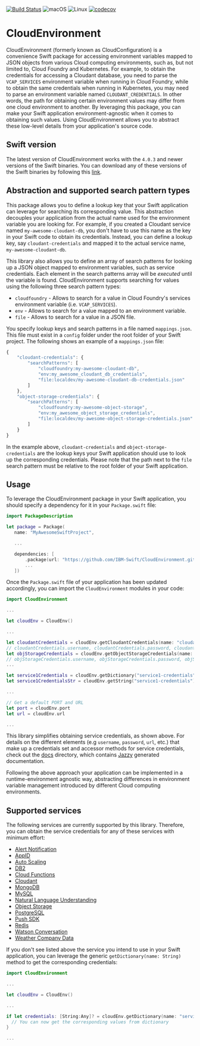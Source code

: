 [![Build Status](https://travis-ci.org/IBM-Swift/CloudEnvironment.svg?branch=master)](https://travis-ci.org/IBM-Swift/CloudEnvironment)
![macOS](https://img.shields.io/badge/os-macOS-green.svg?style=flat)
![Linux](https://img.shields.io/badge/os-linux-green.svg?style=flat)
[![codecov](https://codecov.io/gh/IBM-Swift/CloudEnvironment/branch/master/graph/badge.svg)](https://codecov.io/gh/IBM-Swift/CloudEnvironment)

# CloudEnvironment
CloudEnvironment (formerly known as CloudConfiguration) is a convenience Swift package for accessing environment variables mapped to JSON objects from various Cloud computing environments, such as, but not limited to, Cloud Foundry and Kubernetes. For example, to obtain the credentials for accessing a Cloudant database, you need to parse the `VCAP_SERVICES` environment variable when running in Cloud Foundry, while to obtain the same credentials when running in Kubernetes, you may need to parse an environment variable named `CLOUDANT_CREDENTIALS`. In other words, the path for obtaining certain environment values may differ from one cloud environment to another. By leveraging this package, you can make your Swift application environment-agnostic when it comes to obtaining such values. Using CloudEnvironment allows you to abstract these low-level details from your application's source code.

## Swift version
The latest version of CloudEnvironment works with the `4.0.3` and newer versions of the Swift binaries. You can download any of these versions of the Swift binaries by following this [link](https://swift.org/download/#releases).

## Abstraction and supported search pattern types
This package allows you to define a lookup key that your Swift application can leverage for searching its corresponding value. This abstraction decouples your application from the actual name used for the environment variable you are looking for. For example, if you created a Cloudant service named `my-awesome-cloudant-db`, you don't have to use this name as the key in your Swift code to obtain its credentials. Instead, you can define a lookup key, say `cloudant-credentials` and mapped it to the actual service name, `my-awesome-cloudant-db`.

This library also allows you to define an array of search patterns for looking up a JSON object mapped to environment variables, such as service credentials. Each element in the search patterns array will be *executed* until the variable is found. CloudEnvironment supports searching for values using the following three search pattern types:

- `cloudfoundry` - Allows to search for a value in Cloud Foundry's services environment variable (i.e. `VCAP_SERVICES`).
- `env` - Allows to search for a value mapped to an environment variable.
- `file` - Allows to search for a value in a JSON file.

You specify lookup keys and search patterns in a file named `mappings.json`. This file must exist in a `config` folder under the root folder of your Swift project. The following shows an example of a `mappings.json` file:

```javascript
{
    "cloudant-credentials": {
        "searchPatterns": [
            "cloudfoundry:my-awesome-cloudant-db",
            "env:my_awesome_cloudant_db_credentials",
            "file:localdev/my-awesome-cloudant-db-credentials.json"
        ]
    },
    "object-storage-credentials": {
        "searchPatterns": [
            "cloudfoundry:my-awesome-object-storage",
            "env:my_awesome_object_storage_credentials",
            "file:localdev/my-awesome-object-storage-credentials.json"
        ]
    }
}
```

In the example above, `cloudant-credentials` and `object-storage-credentials` are the lookup keys your Swift application should use to look up the corresponding credentials. Please note that the path next to the `file` search pattern must be relative to the root folder of your Swift application.

## Usage
To leverage the CloudEnvironment package in your Swift application, you should specify a dependency for it in your `Package.swift` file:

```swift
import PackageDescription

let package = Package(
   name: "MyAwesomeSwiftProject",

   ...

   dependencies: [
       .package(url: "https://github.com/IBM-Swift/CloudEnvironment.git", .upToNextMajor(from: "5.0.0")),
       ...
   ])
 ```

 Once the `Package.swift` file of your application has been updated accordingly, you can import the `CloudEnvironment` modules in your code:

```swift
import CloudEnvironment

...

let cloudEnv = CloudEnv()

...

let cloudantCredentials = cloudEnv.getCloudantCredentials(name: "cloudant-credentials")
// cloudantCredentials.username, cloudantCredentials.password, cloudantCredentials.url, etc.
let objStorageCredentials = cloudEnv.getObjectStorageCredentials(name: "object-storage-credentials")
// objStorageCredentials.username, objStorageCredentials.password, objStorageCredentials.projectID, etc.
...

let service1Credentials = cloudEnv.getDictionary("service1-credentials")
let service1CredentialsStr = cloudEnv.getString("service1-credentials")

...

// Get a default PORT and URL
let port = cloudEnv.port
let url = cloudEnv.url

...
```

This library simplifies obtaining service credentials, as shown above. For details on the different elements (e.g `username`, `password`, `url`, etc.) that make up a credentials set and accessor methods for service credentials, check out the [docs](docs/Classes) directory, which contains [Jazzy](https://github.com/Realm/jazzy) generated documentation.

Following the above approach your application can be implemented in a runtime-environment agnostic way, abstracting differences in environment variable management introduced by different Cloud computing environments.

## Supported services
The following services are currently supported by this library. Therefore, you can obtain the service credentials for any of these services with minimum effort:
- [Alert Notification](https://console.ng.bluemix.net/catalog/services/ibm-alert-notification/)
- [AppID](https://console.ng.bluemix.net/catalog/services/app-id)
- [Auto Scaling](https://console.ng.bluemix.net/catalog/services/auto-scaling)
- [DB2](https://console.ng.bluemix.net/catalog/services/ibm-db2-on-cloud)
- [Cloud Functions](https://console.bluemix.net/docs/openwhisk/index.html#getting-started-with-cloud-functions)
- [Cloudant](https://console.ng.bluemix.net/catalog/services/cloudant-nosql-db)
- [MongoDB](https://console.ng.bluemix.net/docs/services/MongoDB/index.html)
- [MySQL](https://console.ng.bluemix.net/catalog/services/compose-for-mysql/)
- [Natural Language Understanding](https://console.ng.bluemix.net/catalog/services/natural-language-understanding)
- [Object Storage](https://console.ng.bluemix.net/catalog/services/object-storage)
- [PostgreSQL](https://console.ng.bluemix.net/catalog/services/compose-for-postgresql/)
- [Push SDK](https://console.ng.bluemix.net/catalog/services/push-notifications)
- [Redis](https://console.ng.bluemix.net/catalog/services/redis-cloud)
- [Watson Conversation](https://console.ng.bluemix.net/catalog/services/conversation)
- [Weather Company Data](https://console.bluemix.net/catalog/services/weather-company-data)

If you don't see listed above the service you intend to use in your Swift application, you can leverage the generic `getDictionary(name: String)` method to get the corresponding credentials:

```swift
import CloudEnvironment

...

let cloudEnv = CloudEnv()

...

if let credentials: [String:Any]? = cloudEnv.getDictionary(name: "service1-credentials") {
  // You can now get the corresponding values from dictionary
}

...
```
